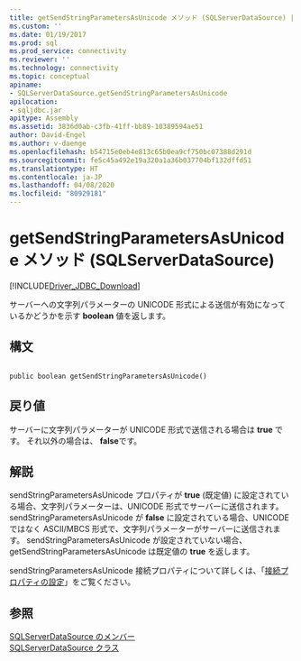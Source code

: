 ```yaml
---
title: getSendStringParametersAsUnicode メソッド (SQLServerDataSource) | Microsoft Docs
ms.custom: ''
ms.date: 01/19/2017
ms.prod: sql
ms.prod_service: connectivity
ms.reviewer: ''
ms.technology: connectivity
ms.topic: conceptual
apiname:
- SQLServerDataSource.getSendStringParametersAsUnicode
apilocation:
- sqljdbc.jar
apitype: Assembly
ms.assetid: 3836d0ab-c3fb-41ff-bb89-10389594ae51
author: David-Engel
ms.author: v-daenge
ms.openlocfilehash: b54715e0eb4e813c65b0ea9cf750bc07388d291d
ms.sourcegitcommit: fe5c45a492e19a320a1a36b037704bf132dffd51
ms.translationtype: HT
ms.contentlocale: ja-JP
ms.lasthandoff: 04/08/2020
ms.locfileid: "80929181"
---
```

# <a name="getsendstringparametersasunicode-method-sqlserverdatasource"></a>getSendStringParametersAsUnicode メソッド (SQLServerDataSource)
[!INCLUDE[Driver_JDBC_Download](../../../includes/driver_jdbc_download.md)]

  サーバーへの文字列パラメーターの UNICODE 形式による送信が有効になっているかどうかを示す **boolean** 値を返します。  
  
## <a name="syntax"></a>構文  
  
```  
  
public boolean getSendStringParametersAsUnicode()  
```  
  
## <a name="return-value"></a>戻り値  
 サーバーに文字列パラメーターが UNICODE 形式で送信される場合は **true** です。 それ以外の場合は、 **false**です。  
  
## <a name="remarks"></a>解説  
 sendStringParametersAsUnicode プロパティが **true** (既定値) に設定されている場合、文字列パラメーターは、UNICODE 形式でサーバーに送信されます。 sendStringParametersAsUnicode が **false** に設定されている場合、UNICODE ではなく ASCII/MBCS 形式で、文字列パラメーターがサーバーに送信されます。 sendStringParametersAsUnicode が設定されていない場合、getSendStringParametersAsUnicode は既定値の **true** を返します。  
  
 sendStringParametersAsUnicode 接続プロパティについて詳しくは、「[接続プロパティの設定](../../../connect/jdbc/setting-the-connection-properties.md)」をご覧ください。  
  
## <a name="see-also"></a>参照  
 [SQLServerDataSource のメンバー](../../../connect/jdbc/reference/sqlserverdatasource-members.md)   
 [SQLServerDataSource クラス](../../../connect/jdbc/reference/sqlserverdatasource-class.md)  
  
  

